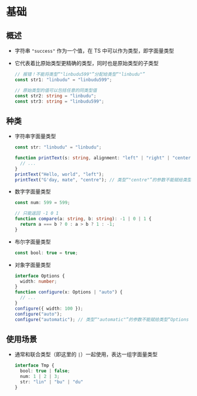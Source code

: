 # 基础

## 概述

  - 字符串 `"success"` 作为一个值，在 TS 中可以作为类型，即字面量类型
  - 它代表着比原始类型更精确的类型，同时也是原始类型的子类型

    ```ts
    // 报错！不能将类型“"linbudu599"”分配给类型“"linbudu"”
    const str1: "linbudu" = "linbudu599";

    // 原始类型的值可以包括任意的同类型值
    const str2: string = "linbudu";
    const str3: string = "linbudu599";
    ```

## 种类

  - 字符串字面量类型

    ```ts
    const str: "linbudu" = "linbudu";

    function printText(s: string, alignment: "left" | "right" | "center") {
      // ...
    }
    printText("Hello, world", "left");
    printText("G'day, mate", "centre"); // 类型“"centre"”的参数不能赋给类型“"left" | "right" | "center"”的参数
    ```

  - 数字字面量类型

    ```ts
    const num: 599 = 599;

    // 只能返回 -1 0 1
    function compare(a: string, b: string): -1 | 0 | 1 {
      return a === b ? 0 : a > b ? 1 : -1;
    }
    ```

  - 布尔字面量类型

    ```ts
    const bool: true = true;
    ```

  - 对象字面量类型

    ```ts
    interface Options {
      width: number;
    }
    function configure(x: Options | "auto") {
      // ...
    }
    configure({ width: 100 });
    configure("auto");
    configure("automatic"); // 类型“"automatic"”的参数不能赋给类型“Options | "auto"”的参数
    ```

## 使用场景

  - 通常和联合类型（即这里的 `|`）一起使用，表达一组字面量类型

    ```ts
    interface Tmp {
      bool: true | false;
      num: 1 | 2 | 3;
      str: "lin" | "bu" | "du"
    }
    ```
